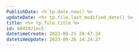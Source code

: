 ```yaml
---
PublishDate: <% tp.date.now() %>
updateDate: <%+ tp.file.last_modified_date() %>
title: <%+ tp.file.title %>
id: 6045921ec5
datetimeCreate: 2023-09-25 20:47:24
datetimeUpdate: 2023-09-26 14:24:27
---
```

